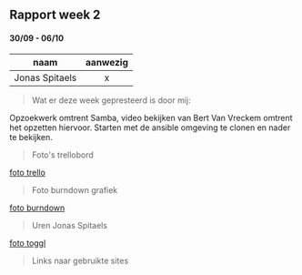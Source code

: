 ## Rapport week 2
#### 30/09 - 06/10

|         naam         |    aanwezig   |
|:--------------------:|:-------------:|
|    Jonas Spitaels    |        x      |


> Wat er deze week gepresteerd is door mij:

Opzoekwerk omtrent Samba, video bekijken van Bert Van Vreckem omtrent het opzetten hiervoor. Starten met de ansible omgeving te clonen en nader te bekijken.


> Foto's trellobord

[foto trello](/images/trello.PNG)

> Foto burndown grafiek

[foto burndown](/images/burndown.PNG)

> Uren Jonas Spitaels    

[foto toggl](/images/toggl.PNG)

> Links naar gebruikte sites



